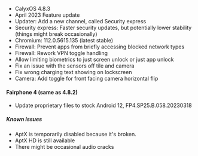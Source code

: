 * CalyxOS 4.8.3
* April 2023 Feature update
* Updater: Add a new channel, called Security express
* Security express: Faster security updates, but potentially lower stability (things might break occasionally)
* Chromium: 112.0.5615.135 (latest stable)
* Firewall: Prevent apps from briefly accessing blocked network types
* Firewall: Rework VPN toggle handling
* Allow limiting biometrics to just screen unlock or just app unlock
* Fix an issue with the sensors off tile and camera
* Fix wrong charging text showing on lockscreen
* Camera: Add toggle for front facing camera horizontal flip

#### Fairphone 4 (same as 4.8.2)
* Update proprietary files to stock Android 12, FP4.SP25.B.058.20230318

##### Known issues
* AptX is temporarily disabled because it's broken.
* AptX HD is still available
* There might be occasional audio cracks
